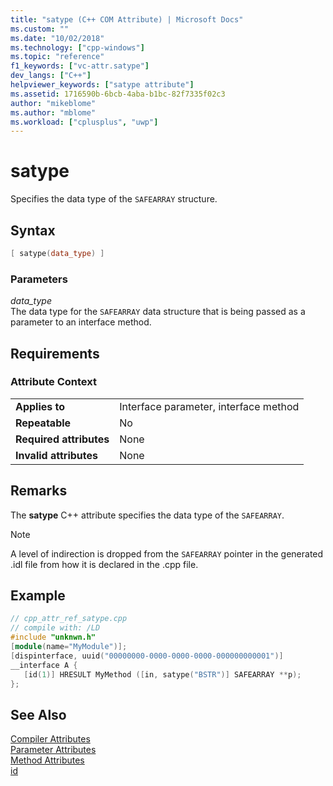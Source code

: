 ```yaml
---
title: "satype (C++ COM Attribute) | Microsoft Docs"
ms.custom: ""
ms.date: "10/02/2018"
ms.technology: ["cpp-windows"]
ms.topic: "reference"
f1_keywords: ["vc-attr.satype"]
dev_langs: ["C++"]
helpviewer_keywords: ["satype attribute"]
ms.assetid: 1716590b-6bcb-4aba-b1bc-82f7335f02c3
author: "mikeblome"
ms.author: "mblome"
ms.workload: ["cplusplus", "uwp"]
---
```

# satype

Specifies the data type of the `SAFEARRAY` structure.

## Syntax

```cpp
[ satype(data_type) ]
```

### Parameters

*data_type*<br/>
The data type for the `SAFEARRAY` data structure that is being passed as a parameter to an interface method.

## Requirements

### Attribute Context

|||
|-|-|
|**Applies to**|Interface parameter, interface method|
|**Repeatable**|No|
|**Required attributes**|None|
|**Invalid attributes**|None|

## Remarks

The **satype** C++ attribute specifies the data type of the `SAFEARRAY`.

> [!NOTE]
> A level of indirection is dropped from the `SAFEARRAY` pointer in the generated .idl file from how it is declared in the .cpp file.

## Example

```cpp
// cpp_attr_ref_satype.cpp
// compile with: /LD
#include "unknwn.h"
[module(name="MyModule")];
[dispinterface, uuid("00000000-0000-0000-0000-000000000001")]
__interface A {
   [id(1)] HRESULT MyMethod ([in, satype("BSTR")] SAFEARRAY **p);
};
```

## See Also

[Compiler Attributes](compiler-attributes.md)<br/>
[Parameter Attributes](parameter-attributes.md)<br/>
[Method Attributes](method-attributes.md)<br/>
[id](id.md)